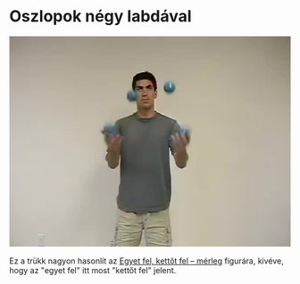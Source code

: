 # Oszlopok négy labdával

![fourcolumns](/site/videos/poster/fourcolumns.jpg)

Ez a trükk nagyon hasonlít az [Egyet fel, kettőt fel – mérleg](/site/hu/egyet-fel-kettot-fel-merleg/README.md) figurára, kivéve, hogy az "egyet fel" itt most "kettőt fel" jelent.


